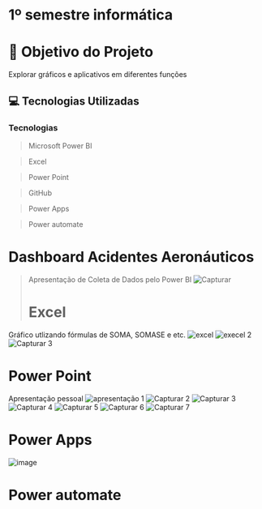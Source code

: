 # 1º semestre informática
# 🎯 Objetivo do Projeto

Explorar gráficos e aplicativos em diferentes funções 

## 💻 Tecnologias Utilizadas

 ###  Tecnologias 
 > Microsoft Power BI

 > Excel

> Power Point

 > GitHub

> Power Apps

> Power automate

# Dashboard Acidentes Aeronáuticos
> Apresentação de Coleta de Dados pelo Power BI
![Capturar](https://github.com/isabelacardd/PROVA-INF/assets/163482917/2fe7bcf0-5166-4085-9822-bbd69897c1ab)
> # Excel

Gráfico utlizando fórmulas de SOMA, SOMASE e etc.
![excel](https://github.com/NicoleJoaquim/Inform-tica/assets/163483732/83a2e2b9-6749-4e8b-9f66-bc3711174d28)
![execel 2](https://github.com/NicoleJoaquim/Inform-tica/assets/163483732/eeefc1c3-606d-4a22-82b5-b07ac4273039)
![Capturar 3](https://github.com/NicoleJoaquim/Inform-tica/assets/163483732/85f8e083-9452-4460-a0ad-d87046b0077b)

# Power Point
Apresentação pessoal 
![apresentação 1](https://github.com/NicoleJoaquim/Inform-tica/assets/163483732/4211f201-2ff3-45cc-9ce5-75a49ba59ea2)
![Capturar 2](https://github.com/NicoleJoaquim/Inform-tica/assets/163483732/63340e34-9325-4a90-9b23-fd6c4525d639)
![Capturar 3](https://github.com/NicoleJoaquim/Inform-tica/assets/163483732/a2b19df9-3558-479c-9b2d-951d5ec39472)
![Capturar 4](https://github.com/NicoleJoaquim/Inform-tica/assets/163483732/fa019ef7-dd1a-4e5b-af89-85f9f480becd)
![Capturar 5](https://github.com/NicoleJoaquim/Inform-tica/assets/163483732/49c5b505-8817-4355-89b5-68ab04266d45)
![Capturar 6](https://github.com/NicoleJoaquim/Inform-tica/assets/163483732/c91b2673-0146-4b7e-aa66-fc8f7e8703ee)
![Capturar 7](https://github.com/NicoleJoaquim/Inform-tica/assets/163483732/760848f7-6868-4839-9b09-649bf9a39a5f)

# Power Apps

![image](https://github.com/NicoleJoaquim/Inform-tica/assets/163483732/d3806264-549f-40f8-b7fe-4747a67b74e9)

# Power automate
